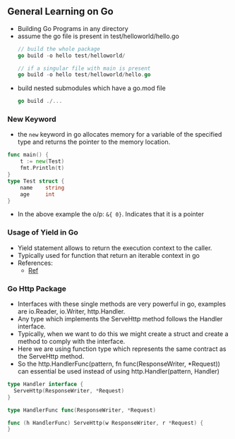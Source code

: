 ## General Learning on Go

* Building Go Programs in any directory
* assume the go file is present in test/helloworld/hello.go
  ``` go
  // build the whole package
  go build -o hello test/helloworld/
  
  // if a singular file with main is present
  go build -o hello test/helloworld/hello.go
  ```
* build nested submodules which have a go.mod file
  ``` go
  go build ./...
  ```

### New Keyword

* the `new` keyword in go allocates memory for a variable of the specified type and returns the
  pointer to the memory location.

``` go
func main() {
    t := new(Test)
    fmt.Println(t)
}
type Test struct {
    name    string
    age     int
}
```

* In the above example the o/p: `&{ 0}`. Indicates that it is a pointer

### Usage of Yield in Go

* Yield statement allows to return the execution context to the caller.
* Typically used for function that return an iterable context in go
* References:
    * [Ref](https://bbengfort.github.io/2016/12/yielding-functions-for-iteration-golang/)

### Go Http Package

* Interfaces with these single methods are very powerful in go, examples are io.Reader, io.Writer,
  http.Handler.
* Any type which implements the ServeHttp method follows the Handler interface.
* Typically, when we want to do this we might create a struct and create a method to comply with the
  interface.
* Here we are using function type which represents the same contract as the ServeHttp method.
* So the http.HandlerFunc(pattern, fn func(ResponseWriter, *Request)) can essential be used instead
  of using http.Handler(pattern, Handler)

``` go
type Handler interface {
  ServeHttp(ResponseWriter, *Request)
}

type HandlerFunc func(ResponseWriter, *Request)

func (h HandlerFunc) ServeHttp(w ResponseWriter, r *Request) {
}
```